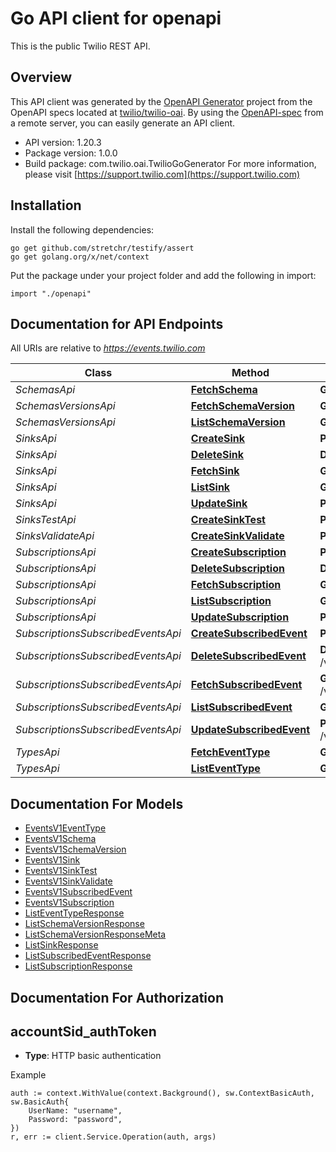 # Go API client for openapi

This is the public Twilio REST API.

## Overview
This API client was generated by the [OpenAPI Generator](https://openapi-generator.tech) project from the OpenAPI specs located at [twilio/twilio-oai](https://github.com/twilio/twilio-oai/tree/main/spec).  By using the [OpenAPI-spec](https://www.openapis.org/) from a remote server, you can easily generate an API client.

- API version: 1.20.3
- Package version: 1.0.0
- Build package: com.twilio.oai.TwilioGoGenerator
For more information, please visit [https://support.twilio.com](https://support.twilio.com)

## Installation

Install the following dependencies:

```shell
go get github.com/stretchr/testify/assert
go get golang.org/x/net/context
```

Put the package under your project folder and add the following in import:

```golang
import "./openapi"
```

## Documentation for API Endpoints

All URIs are relative to *https://events.twilio.com*

Class | Method | HTTP request | Description
------------ | ------------- | ------------- | -------------
*SchemasApi* | [**FetchSchema**](docs/SchemasApi.md#fetchschema) | **Get** /v1/Schemas/{Id} | 
*SchemasVersionsApi* | [**FetchSchemaVersion**](docs/SchemasVersionsApi.md#fetchschemaversion) | **Get** /v1/Schemas/{Id}/Versions/{SchemaVersion} | 
*SchemasVersionsApi* | [**ListSchemaVersion**](docs/SchemasVersionsApi.md#listschemaversion) | **Get** /v1/Schemas/{Id}/Versions | 
*SinksApi* | [**CreateSink**](docs/SinksApi.md#createsink) | **Post** /v1/Sinks | 
*SinksApi* | [**DeleteSink**](docs/SinksApi.md#deletesink) | **Delete** /v1/Sinks/{Sid} | 
*SinksApi* | [**FetchSink**](docs/SinksApi.md#fetchsink) | **Get** /v1/Sinks/{Sid} | 
*SinksApi* | [**ListSink**](docs/SinksApi.md#listsink) | **Get** /v1/Sinks | 
*SinksApi* | [**UpdateSink**](docs/SinksApi.md#updatesink) | **Post** /v1/Sinks/{Sid} | 
*SinksTestApi* | [**CreateSinkTest**](docs/SinksTestApi.md#createsinktest) | **Post** /v1/Sinks/{Sid}/Test | 
*SinksValidateApi* | [**CreateSinkValidate**](docs/SinksValidateApi.md#createsinkvalidate) | **Post** /v1/Sinks/{Sid}/Validate | 
*SubscriptionsApi* | [**CreateSubscription**](docs/SubscriptionsApi.md#createsubscription) | **Post** /v1/Subscriptions | 
*SubscriptionsApi* | [**DeleteSubscription**](docs/SubscriptionsApi.md#deletesubscription) | **Delete** /v1/Subscriptions/{Sid} | 
*SubscriptionsApi* | [**FetchSubscription**](docs/SubscriptionsApi.md#fetchsubscription) | **Get** /v1/Subscriptions/{Sid} | 
*SubscriptionsApi* | [**ListSubscription**](docs/SubscriptionsApi.md#listsubscription) | **Get** /v1/Subscriptions | 
*SubscriptionsApi* | [**UpdateSubscription**](docs/SubscriptionsApi.md#updatesubscription) | **Post** /v1/Subscriptions/{Sid} | 
*SubscriptionsSubscribedEventsApi* | [**CreateSubscribedEvent**](docs/SubscriptionsSubscribedEventsApi.md#createsubscribedevent) | **Post** /v1/Subscriptions/{SubscriptionSid}/SubscribedEvents | 
*SubscriptionsSubscribedEventsApi* | [**DeleteSubscribedEvent**](docs/SubscriptionsSubscribedEventsApi.md#deletesubscribedevent) | **Delete** /v1/Subscriptions/{SubscriptionSid}/SubscribedEvents/{Type} | 
*SubscriptionsSubscribedEventsApi* | [**FetchSubscribedEvent**](docs/SubscriptionsSubscribedEventsApi.md#fetchsubscribedevent) | **Get** /v1/Subscriptions/{SubscriptionSid}/SubscribedEvents/{Type} | 
*SubscriptionsSubscribedEventsApi* | [**ListSubscribedEvent**](docs/SubscriptionsSubscribedEventsApi.md#listsubscribedevent) | **Get** /v1/Subscriptions/{SubscriptionSid}/SubscribedEvents | 
*SubscriptionsSubscribedEventsApi* | [**UpdateSubscribedEvent**](docs/SubscriptionsSubscribedEventsApi.md#updatesubscribedevent) | **Post** /v1/Subscriptions/{SubscriptionSid}/SubscribedEvents/{Type} | 
*TypesApi* | [**FetchEventType**](docs/TypesApi.md#fetcheventtype) | **Get** /v1/Types/{Type} | 
*TypesApi* | [**ListEventType**](docs/TypesApi.md#listeventtype) | **Get** /v1/Types | 


## Documentation For Models

 - [EventsV1EventType](docs/EventsV1EventType.md)
 - [EventsV1Schema](docs/EventsV1Schema.md)
 - [EventsV1SchemaVersion](docs/EventsV1SchemaVersion.md)
 - [EventsV1Sink](docs/EventsV1Sink.md)
 - [EventsV1SinkTest](docs/EventsV1SinkTest.md)
 - [EventsV1SinkValidate](docs/EventsV1SinkValidate.md)
 - [EventsV1SubscribedEvent](docs/EventsV1SubscribedEvent.md)
 - [EventsV1Subscription](docs/EventsV1Subscription.md)
 - [ListEventTypeResponse](docs/ListEventTypeResponse.md)
 - [ListSchemaVersionResponse](docs/ListSchemaVersionResponse.md)
 - [ListSchemaVersionResponseMeta](docs/ListSchemaVersionResponseMeta.md)
 - [ListSinkResponse](docs/ListSinkResponse.md)
 - [ListSubscribedEventResponse](docs/ListSubscribedEventResponse.md)
 - [ListSubscriptionResponse](docs/ListSubscriptionResponse.md)


## Documentation For Authorization



## accountSid_authToken

- **Type**: HTTP basic authentication

Example

```golang
auth := context.WithValue(context.Background(), sw.ContextBasicAuth, sw.BasicAuth{
    UserName: "username",
    Password: "password",
})
r, err := client.Service.Operation(auth, args)
```

